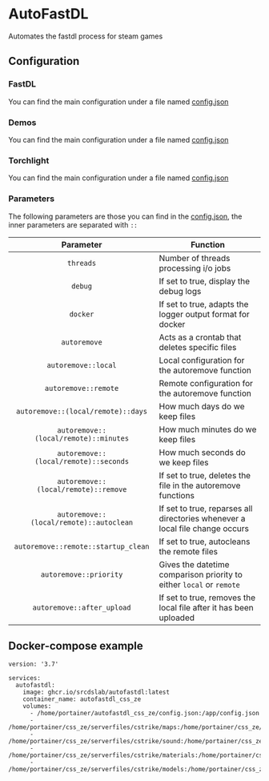 # AutoFastDL

Automates the fastdl process for steam games

## Configuration

### FastDL
You can find the main configuration under a file named [config.json](./config.example.fastdl.json)

### Demos
You can find the main configuration under a file named [config.json](./config.example.demos.json)

### Torchlight
You can find the main configuration under a file named [config.json](./config.example.torchlight.json)

### Parameters

The following parameters are those you can find in the [config.json](./config.example.demos.json), the inner parameters are separated with `::`

| Parameter | Function |
| :----: | --- |
| `threads` | Number of threads processing i/o jobs |
| `debug` | If set to true, display the debug logs |
| `docker` | If set to true, adapts the logger output format for docker |
| `autoremove` | Acts as a crontab that deletes specific files |
| `autoremove::local` | Local configuration for the autoremove function |
| `autoremove::remote` | Remote configuration for the autoremove function |
| `autoremove::(local/remote)::days` | How much days do we keep files |
| `autoremove::(local/remote)::minutes` | How much minutes do we keep files |
| `autoremove::(local/remote)::seconds` | How much seconds do we keep files |
| `autoremove::(local/remote)::remove` | If set to true, deletes the file in the autoremove functions |
| `autoremove::(local/remote)::autoclean` | If set to true, reparses all directories whenever a local file change occurs |
| `autoremove::remote::startup_clean` | If set to true, autocleans the remote files |
| `autoremove::priority` | Gives the datetime comparison priority to either `local` or `remote` |
| `autoremove::after_upload` | If set to true, removes the local file after it has been uploaded |

## Docker-compose example

```
version: '3.7'

services:
  autofastdl:
    image: ghcr.io/srcdslab/autofastdl:latest
    container_name: autofastdl_css_ze
    volumes:
      - /home/portainer/autofastdl_css_ze/config.json:/app/config.json
      - /home/portainer/css_ze/serverfiles/cstrike/maps:/home/portainer/css_ze/serverfiles/cstrike/maps
      - /home/portainer/css_ze/serverfiles/cstrike/sound:/home/portainer/css_ze/serverfiles/cstrike/sound
      - /home/portainer/css_ze/serverfiles/cstrike/materials:/home/portainer/css_ze/serverfiles/cstrike/materials
      - /home/portainer/css_ze/serverfiles/cstrike/models:/home/portainer/css_ze/serverfiles/cstrike/models
```
